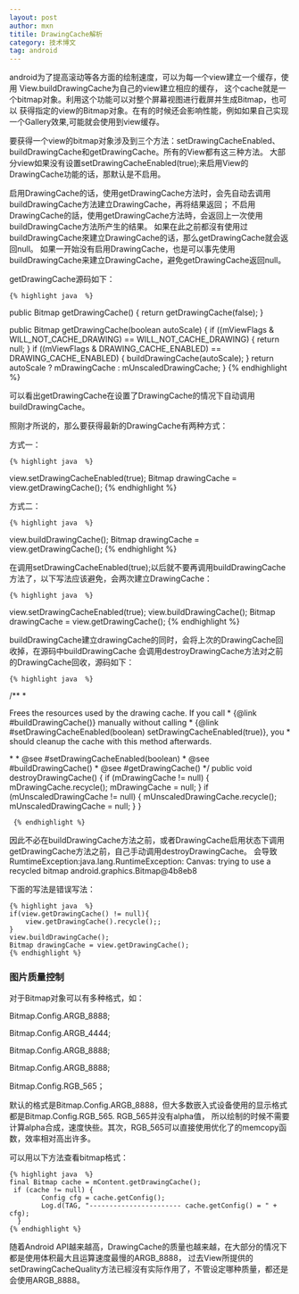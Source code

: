 ```yaml
---
layout: post
author: mxn
titile: DrawingCache解析
category: 技术博文
tag: android
---
```


android为了提高滚动等各方面的绘制速度，可以为每一个view建立一个缓存，使用 View.buildDrawingCache为自己的view建立相应的缓存，
这个cache就是一个bitmap对象。利用这个功能可以对整个屏幕视图进行截屏并生成Bitmap，也可以
获得指定的view的Bitmap对象。在有的时候还会影响性能，例如如果自己实现一个Gallery效果,可能就会使用到view缓存。

要获得一个view的bitmap对象涉及到三个方法：setDrawingCacheEnabled、buildDrawingCache和getDrawingCache。所有的View都有这三种方法。
大部分view如果没有设置setDrawingCacheEnabled(true);来启用View的DrawingCache功能的话，那默认是不启用。

启用DrawingCache的话，使用getDrawingCache方法时，会先自动去调用buildDrawingCache方法建立DrawingCache，再将结果返回；
不启用DrawingCache的話，使用getDrawingCache方法時，会返回上一次使用buildDrawingCache方法所产生的结果。
如果在此之前都沒有使用过buildDrawingCache來建立DrawingCache的话，那么getDrawingCache就会返回null。
如果一开始没有启用DrawingCache，也是可以事先使用buildDrawingCache来建立DrawingCache，避免getDrawingCache返回null。

getDrawingCache源码如下：

    {% highlight java  %} 
  public Bitmap getDrawingCache() {
        return getDrawingCache(false);
    }
  
  public Bitmap getDrawingCache(boolean autoScale) {
          if ((mViewFlags & WILL_NOT_CACHE_DRAWING) == WILL_NOT_CACHE_DRAWING) {
              return null;
          }
          if ((mViewFlags & DRAWING_CACHE_ENABLED) == DRAWING_CACHE_ENABLED) {
              buildDrawingCache(autoScale);
          }
          return autoScale ? mDrawingCache : mUnscaledDrawingCache;
      }
    {% endhighlight %} 
    
可以看出getDrawingCache在设置了DrawingCache的情况下自动调用buildDrawingCache。

照刚才所说的，那么要获得最新的DrawingCache有两种方式：

方式一：

    {% highlight java  %} 
view.setDrawingCacheEnabled(true);
Bitmap drawingCache = view.getDrawingCache();
    {% endhighlight %} 
    
方式二：
    
    {% highlight java  %}     
view.buildDrawingCache();
Bitmap drawingCache = view.getDrawingCache();
    {% endhighlight %} 
    
在调用setDrawingCacheEnabled(true);以后就不要再调用buildDrawingCache方法了，以下写法应该避免，会两次建立DrawingCache：

    {% highlight java  %}  
view.setDrawingCacheEnabled(true);
view.buildDrawingCache();
Bitmap drawingCache = view.getDrawingCache();
    {% endhighlight %} 
    
buildDrawingCache建立drawingCache的同时，会将上次的DrawingCache回收掉，在源码中buildDrawingCache
会调用destroyDrawingCache方法对之前的DrawingCache回收，源码如下：

    {% highlight java  %}  
/**
     * <p>Frees the resources used by the drawing cache. If you call
     * {@link #buildDrawingCache()} manually without calling
     * {@link #setDrawingCacheEnabled(boolean) setDrawingCacheEnabled(true)}, you
     * should cleanup the cache with this method afterwards.</p>
     *
     * @see #setDrawingCacheEnabled(boolean)
     * @see #buildDrawingCache()
     * @see #getDrawingCache()
     */
    public void destroyDrawingCache() {
        if (mDrawingCache != null) {
            mDrawingCache.recycle();
            mDrawingCache = null;
        }
        if (mUnscaledDrawingCache != null) {
            mUnscaledDrawingCache.recycle();
            mUnscaledDrawingCache = null;
        }
    }
    
     {% endhighlight %} 
     
因此不必在buildDrawingCache方法之前，或者DrawingCache启用状态下调用getDrawingCache方法之前，自己手动调用destroyDrawingCache。
会导致RumtimeException:java.lang.RuntimeException: Canvas: trying to use a recycled bitmap android.graphics.Bitmap@4b8eb8

下面的写法是错误写法：

    {% highlight java  %}  
    if(view.getDrawingCache() != null){
    	view.getDrawingCache().recycle();;
    }
    view.buildDrawingCache();
    Bitmap drawingCache = view.getDrawingCache();
    {% endhighlight %} 
    
    
### 图片质量控制

对于Bitmap对象可以有多种格式，如：

Bitmap.Config.ARGB_8888;

Bitmap.Config.ARGB_4444;

Bitmap.Config.ARGB_8888;
                   
Bitmap.Config.ARGB_8888;
                   
Bitmap.Config.RGB_565；

默认的格式是Bitmap.Config.ARGB_8888，但大多数嵌入式设备使用的显示格式都是Bitmap.Config.RGB_565. RGB_565并没有alpha值，
所以绘制的时候不需要计算alpha合成，速度快些。其次，RGB_565可以直接使用优化了的memcopy函数，效率相对高出许多。

可以用以下方法查看bitmap格式：

    {% highlight java  %}  
    final Bitmap cache = mContent.getDrawingCache();
     if (cache != null) {
            Config cfg = cache.getConfig();
            Log.d(TAG, "----------------------- cache.getConfig() = " + cfg);
      }
    {% endhighlight %} 

随着Android API越来越高，DrawingCache的质量也越来越，在大部分的情况下都是使用体积最大且运算速度最慢的ARGB_8888，
过去View所提供的setDrawingCacheQuality方法已經沒有实际作用了，不管设定哪种质量，都还是会使用ARGB_8888。







